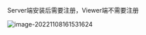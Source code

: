 Server端安装后需要注册，Viewer端不需要注册

![image-20221108161531624](D:\Tech\linux\Ronnie\.assets\image-20221108161531624.png)